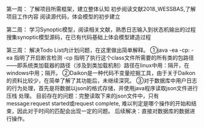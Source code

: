 第一周：
了解项目所需框架，建立整体认知
初步阅读文献2018_WESSBAS,了解项目工作内容
阅读源代码，体会模型的初步建立

第二周：
学习Synoptic模型，阅读相关文献，熟悉日志输入到状态机输出的过程
搜集synoptic模型源码，在已有代码基础上体会模型建造过程

第三周：
解决Todo List内计划问题，在这里做出简单解释。
①java -ea -cp: -ea 指明了开启断言检测 -cp 指明了执行这个class文件所需要的所有类的包路径
——即系统类加载器的路径（涉及到类加载机制）路径在linux中用：隔开，在windows中用；隔开。
②Daikon是一种代码不变量挖掘工具，由于关于Daikon的资料比较少，在简单了解了其功能后，未继续深究。
③对于数据库中用户日志的行为处理，首先是将数据以json的格式存储，并使用java程序读取json文件进行压栈
处理。
目前存在的问题：完整读取下来的json文件中，只有message:request started或request complete,
难以判定是哪个操作的开始和结束，因此对于时间的匹配会出现一定的问题。
后续解决：直接对数据库的数据进行操作。